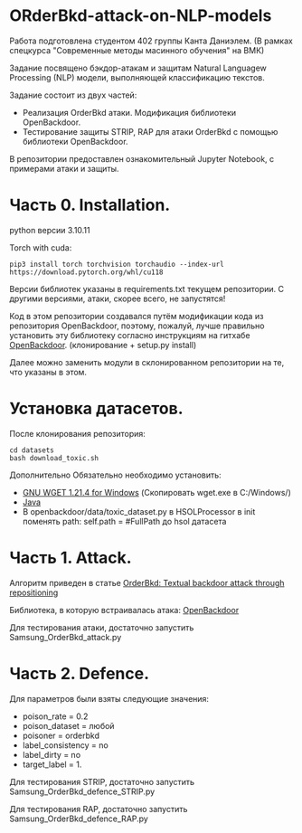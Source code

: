 # ORderBkd-attack-on-NLP-models
Работа подготовлена студентом 402 группы Канта Даниэлем. (В рамках спецкурса "Современные методы масинного обучения" на ВМК)

Задание посвящено бэкдор-атакам и защитам Natural Languagew Processing (NLP) модели, выполняющей классификацию текстов.

Задание состоит из двух частей: 
- Реализация OrderBkd атаки. Модификация библиотеки OpenBackdoor.
- Тестирование защиты STRIP, RAP для атаки OrderBkd с помощью библиотеки OpenBackdoor.

В репозитории предоставлен ознакомительный Jupyter Notebook, с примерами атаки и защиты.

# Часть 0. Installation.
python версии 3.10.11

Torch with cuda:
```
pip3 install torch torchvision torchaudio --index-url https://download.pytorch.org/whl/cu118
```
Версии библиотек указаны в requirements.txt текущем репозитории. С другими версиями, атаки, скорее всего, не запустятся!

Код в этом репозитории создавался путём модификации кода из репозитория OpenBackdoor, поэтому, пожалуй, лучше правильно установить эту библиотеку согласно инструкциям на гитхабе [OpenBackdoor](https://github.com/thunlp/OpenBackdoor). (клонирование + setup.py install)

Далее можно заменить модули в склонированном репозитории на те, что указаны в этом.

# Установка датасетов.
После клонирования репозитория:
```
cd datasets
bash download_toxic.sh
```

Дополнительно Обязательно необходимо установить:
- [GNU WGET 1.21.4 for Windows](https://eternallybored.org/misc/wget/)  (Скопировать wget.exe в C:/Windows/)
- [Java](https://java2fan.ru/)
- В openbackdoor/data/toxic_dataset.py в HSOLProcessor в init поменять path: self.path = #FullPath до hsol датасета


# Часть 1. Attack.
Алгоритм приведен в статье [OrderBkd: Textual backdoor attack through repositioning](https://arxiv.org/pdf/2402.07689)

Библиотека, в которую встраивалась атака: [OpenBackdoor](https://github.com/thunlp/OpenBackdoor)

Для тестирования атаки, достаточно запустить Samsung_OrderBkd_attack.py

# Часть 2. Defence.

Для параметров были взяты следующие значения:
- poison_rate = 0.2
- poison_dataset = любой
- poisoner = orderbkd
- label_consistency = no
- label_dirty = no
- target_label = 1.

Для тестирования STRIP, достаточно запустить Samsung_OrderBkd_defence_STRIP.py

Для тестирования RAP, достаточно запустить Samsung_OrderBkd_defence_RAP.py
